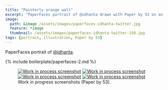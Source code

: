 ```yaml
---
title: "Painterly orange wall"
excerpt: "PaperFaces portrait of @idhanta drawn with Paper by 53 on an iPad."
image: 
  path: &image /assets/images/paperfaces-idhanta-twitter.jpg 
  feature: *image
  thumbnail: /assets/images/paperfaces-idhanta-twitter-150.jpg
tags: [portrait, illustration, Paper by 53]
---
```


PaperFaces portrait of <a href="https://twitter.com/idhanta">@idhanta</a>.

{% include boilerplate/paperfaces-2.md %}

<figure class="half">
	<a href="/assets/images/paperfaces-idhanta-process-1-lg.jpg"><img src="/assets/images/paperfaces-idhanta-process-1-600.jpg" alt="Work in process screenshot"></a>
	<a href="/assets/images/paperfaces-idhanta-process-2-lg.jpg"><img src="/assets/images/paperfaces-idhanta-process-2-600.jpg" alt="Work in process screenshot"></a>
	<a href="/assets/images/paperfaces-idhanta-process-3-lg.jpg"><img src="/assets/images/paperfaces-idhanta-process-3-600.jpg" alt="Work in process screenshot"></a>
	<a href="/assets/images/paperfaces-idhanta-process-4-lg.jpg"><img src="/assets/images/paperfaces-idhanta-process-4-600.jpg" alt="Work in process screenshot"></a>
	<figcaption>Work in progress screenshots (Paper by 53).</figcaption>
</figure>
